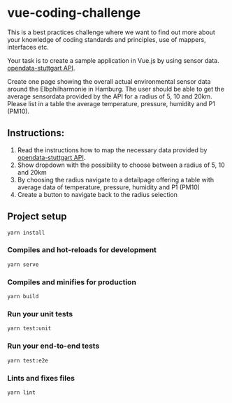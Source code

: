 # vue-coding-challenge

This is a best practices challenge where we want to find out more about your knowledge of coding standards and principles, use of mappers, interfaces etc.

Your task is to create a sample application in Vue.js by using sensor data. [opendata-stuttgart API](https://github.com/opendata-stuttgart/meta/wiki/EN-APIs).

Create one page showing the overall actual environmental sensor data around the Elbphilharmonie in Hamburg. The user should be able to get the average sensordata provided by the API for a radius of 5, 10 and 20km. Please list in a table the average temperature, pressure, humidity and P1 (PM10).


## Instructions:

1. Read the instructions how to map the necessary data provided by [opendata-stuttgart API](https://github.com/opendata-stuttgart/meta/wiki/EN-APIs).
2. Show dropdown with the possibility to choose between a radius of 5, 10 and 20km
3. By choosing the radius navigate to a detailpage offering a table with average data of temperature, pressure, humidity and P1 (PM10)
4. Create a button to navigate back to the radius selection

## Project setup

```
yarn install
```

### Compiles and hot-reloads for development

```
yarn serve
```

### Compiles and minifies for production

```
yarn build
```

### Run your unit tests

```
yarn test:unit
```

### Run your end-to-end tests

```
yarn test:e2e
```

### Lints and fixes files

```
yarn lint
```
